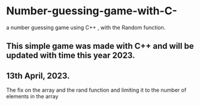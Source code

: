 # Number-guessing-game-with-C-
a number guessing game using C++ , with the Random function.
## This simple game was made with C++ and will be updated with time this year 2023.
## 13th April, 2023.
<p> The fix on the array and the rand function and limiting it to the number of elements in the array</p>
